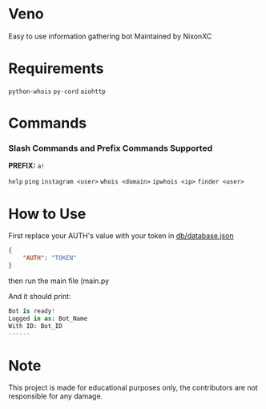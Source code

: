 # Veno

Easy to use information gathering bot
Maintained by NixonXC

# Requirements

`python-whois`
`py-cord`
`aiohttp`

# Commands

<h3>Slash Commands and Prefix Commands Supported </h3>

**PREFIX:** `a!`

`help` `ping`  `instagram <user>`  `whois <domain>`  `ipwhois <ip>`  `finder <user>`

# How to Use

First replace your AUTH's value with your token in <a href="https://github.com/NixonXC/Veno/blob/main/db/database.json">db/database.json<a>

```json
{
    "AUTH": "TOKEN"
}
```

then run the main file (main.py

And it should print:
```py
Bot is ready!
Logged in as: Bot_Name
With ID: Bot_ID
------
```

# Note

This project is made for educational purposes only, the contributors are not responsible for any damage.
